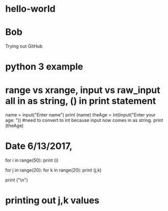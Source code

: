 # hello-world
# Bob
Trying out GitHub
# python 3 example
# range vs xrange,  input vs raw_input  all in as string, () in print statement
name = input("Enter name")
print (name)
theAge = int(input("Enter your age: ")) #need to convert to int because input now comes in as string.
print (theAge)
# Date 6/13/2017, 

for i in range(50):
  print (i)
  
for j in range(20):
  for k in range(20):
    print (j,k)
    
  print ("\n")
  
# printing out j,k values


 
